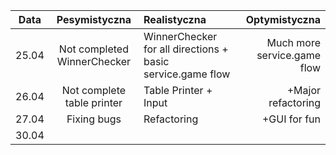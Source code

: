 |Data  |Pesymistyczna|Realistyczna|Optymistyczna|
:-------------------:|:-------------------:|:-------------------|-------------------:
|25.04| Not completed WinnerChecker | WinnerChecker for all directions + basic service.game flow | Much more service.game flow
|26.04| Not complete table printer| Table Printer + Input | +Major refactoring
|27.04| Fixing bugs | Refactoring | +GUI for fun
|30.04|